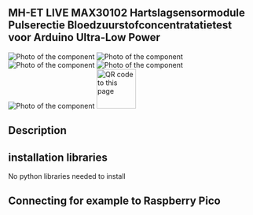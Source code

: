 ## MH-ET LIVE MAX30102 Hartslagsensormodule Pulserectie Bloedzuurstofconcentratatietest voor Arduino Ultra-Low Power

<img src="MAX30102_Photo.jpeg" alt="Photo of the component">

<img src="MAX30102_Photo_1.jpeg" alt="Photo of the component">
<img src="MAX30102_Photo_2.jpeg" alt="Photo of the component">
<img src="MAX30102_Photo_3.jpeg" alt="Photo of the component">
<img src="MAX30102_Photo_4.jpeg" alt="Photo of the component">

<img src="MAX30102_QR_code.jpeg" alt="QR code to this page" width="80" height="80">

## Description



## installation libraries

No python libraries needed to install

## Connecting for example to Raspberry Pico



